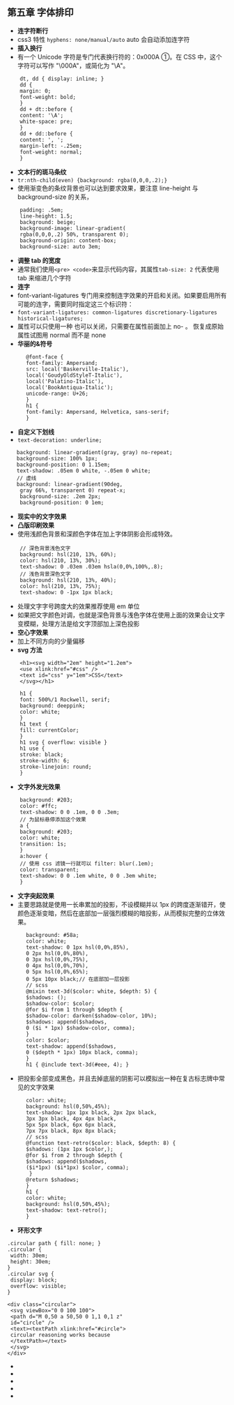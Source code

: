 <!--
 * @Author: your name
 * @Date: 2021-07-11 09:54:45
 * @LastEditTime: 2021-07-11 14:37:47
 * @LastEditors: Please set LastEditors
 * @Description: In User Settings Edit
 * @FilePath: \notes\study notes\css-study\css-style5.md
-->

## 第五章 字体排印

-   **连字符断行**
-   css3 特性 `hyphens: none/manual/auto` auto 会自动添加连字符
-   **插入换行**
-   有一个 Unicode 字符是专门代表换行符的：0x000A ①。在 CSS 中，这个字符可以写作 "\000A"，或简化为 "\A"。

```
    dt, dd { display: inline; }
    dd {
    margin: 0;
    font-weight: bold;
    }
    dd + dt::before {
    content: '\A';
    white-space: pre;
    }
    dd + dd::before {
    content: ', ';
    margin-left: -.25em;
    font-weight: normal;
    }
```

-   **文本行的斑马条纹**
-   `tr:nth-child(even) {background: rgba(0,0,0,.2);}`
-   使用渐变色的条纹背景也可以达到要求效果，要注意 line-height 与 background-size 的关系，

```
    padding: .5em;
    line-height: 1.5;
    background: beige;
    background-image: linear-gradient(
    rgba(0,0,0,.2) 50%, transparent 0);
    background-origin: content-box;
    background-size: auto 3em;
```

-   **调整 tab 的宽度**
-   通常我们使用`<pre> <code>`来显示代码内容，其属性`tab-size: 2` 代表使用 tab 来缩进几个字符
-   **连字**
-   font-variant-ligatures 专门用来控制连字效果的开启和关闭。如果要启用所有可能的连字，需要同时指定这三个标识符：
-   `font-variant-ligatures: common-ligatures discretionary-ligatures historical-ligatures;`
-   属性可以只使用一种 也可以关闭，只需要在属性前面加上 no- 。 恢复成原始属性试图用 normal 而不是 none
-   **华丽的&符号**

```
      @font-face {
      font-family: Ampersand;
      src: local('Baskerville-Italic'),
      local('GoudyOldStyleT-Italic'),
      local('Palatino-Italic'),
      local('BookAntiqua-Italic');
      unicode-range: U+26;
      }
      h1 {
      font-family: Ampersand, Helvetica, sans-serif;
      }
```

-   **自定义下划线**
-   `text-decoration: underline;`

```
   background: linear-gradient(gray, gray) no-repeat;
   background-size: 100% 1px;
   background-position: 0 1.15em;
   text-shadow: .05em 0 white, -.05em 0 white;
   // 虚线
   background: linear-gradient(90deg,
    gray 66%, transparent 0) repeat-x;
    background-size: .2em 2px;
    background-position: 0 1em;

```

-   **现实中的文字效果**
-   **凸版印刷效果**
-   使用浅颜色背景和深颜色字体在加上字体阴影会形成特效。

```
    // 深色背景浅色文字
    background: hsl(210, 13%, 60%);
    color: hsl(210, 13%, 30%);
    text-shadow: 0 .03em .03em hsla(0,0%,100%,.8);
    // 浅色背景深色文字
    background: hsl(210, 13%, 40%);
    color: hsl(210, 13%, 75%);
    text-shadow: 0 -1px 1px black;
```

-   处理文字字号跨度大的效果推荐使用 em 单位
-   如果把文字颜色对调，也就是深色背景与浅色字体在使用上面的效果会让文字变模糊，处理方法是给文字顶部加上深色投影
-   **空心字效果**
-   加上不同方向的少量偏移
-   **svg 方法**

```
    <h1><svg width="2em" height="1.2em">
    <use xlink:href="#css" />
    <text id="css" y="1em">CSS</text>
    </svg></h1>

    h1 {
    font: 500%/1 Rockwell, serif;
    background: deeppink;
    color: white;
    }
    h1 text {
    fill: currentColor;
    }
    h1 svg { overflow: visible }
    h1 use {
    stroke: black;
    stroke-width: 6;
    stroke-linejoin: round;
    }
```

-   **文字外发光效果**

```
    background: #203;
    color: #ffc;
    text-shadow: 0 0 .1em, 0 0 .3em;
    // 为鼠标悬停添加这个效果
    a {
    background: #203;
    color: white;
    transition: 1s;
    }
    a:hover {
    // 使用 css 滤镜一行就可以 filter: blur(.1em);
    color: transparent;
    text-shadow: 0 0 .1em white, 0 0 .3em white;
    }
```

-   **文字突起效果**
-   主要思路就是使用一长串累加的投影，不设模糊并以 1px 的跨度逐渐错开，使颜色逐渐变暗，然后在底部加一层强烈模糊的暗投影，从而模拟完整的立体效果。

```
      background: #58a;
      color: white;
      text-shadow: 0 1px hsl(0,0%,85%),
      0 2px hsl(0,0%,80%),
      0 3px hsl(0,0%,75%),
      0 4px hsl(0,0%,70%),
      0 5px hsl(0,0%,65%);
      0 5px 10px black;// 在底部加一层投影
      // scss
      @mixin text-3d($color: white, $depth: 5) {
      $shadows: ();
      $shadow-color: $color;
      @for $i from 1 through $depth {
      $shadow-color: darken($shadow-color, 10%);
      $shadows: append($shadows,
      0 ($i * 1px) $shadow-color, comma);
      }
      color: $color;
      text-shadow: append($shadows,
      0 ($depth * 1px) 10px black, comma);
      }
      h1 { @include text-3d(#eee, 4); }
```

-   把投影全部变成黑色，并且去掉底层的阴影可以模拟出一种在复古标志牌中常见的文字效果

```
      color: white;
      background: hsl(0,50%,45%);
      text-shadow: 1px 1px black, 2px 2px black,
      3px 3px black, 4px 4px black,
      5px 5px black, 6px 6px black,
      7px 7px black, 8px 8px black;
      // scss
      @function text-retro($color: black, $depth: 8) {
      $shadows: (1px 1px $color,);
      @for $i from 2 through $depth {
      $shadows: append($shadows,
      ($i*1px) ($i*1px) $color, comma);
       }
      @return $shadows;
      }
      h1 {
      color: white;
      background: hsl(0,50%,45%);
      text-shadow: text-retro();
      }
```

-   **环形文字**

```
.circular path { fill: none; }
.circular {
 width: 30em;
 height: 30em;
}
.circular svg {
 display: block;
 overflow: visible;
}

<div class="circular">
 <svg viewBox="0 0 100 100">
 <path d="M 0,50 a 50,50 0 1,1 0,1 z"
 id="circle" />
 <text><textPath xlink:href="#circle">
 circular reasoning works because
 </textPath></text>
 </svg>
</div>
```

-
-
-
-
-

```

```

